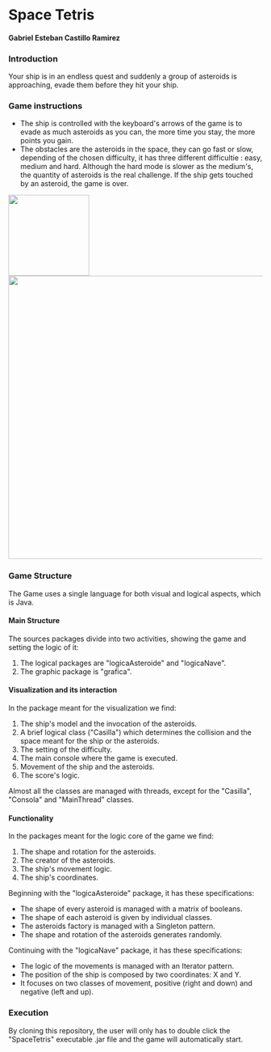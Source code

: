 # Space Tetris
#### Gabriel Esteban Castillo Ramirez
### Introduction
Your ship is in an endless quest and suddenly a group of asteroids is approaching, evade them before they hit your ship. 

### Game instructions
* The ship is controlled with the keyboard's arrows of the game is to evade as much asteroids as you can, the more 
  time you stay, the more points you gain. 
* The obstacles are the asteroids in the space, they can go fast or slow, depending of the chosen difficulty,
  it has three different difficultie : easy, medium and hard. Although the hard mode is slower as the medium's, the 
  quantity of asteroids is the real challenge. If the ship gets touched by an asteroid, the game is over.
  
<img src="https://user-images.githubusercontent.com/43209755/77855529-9ff76a80-71b6-11ea-836d-6d43c2308cc9.png" width="160">
<img src="https://user-images.githubusercontent.com/43209755/77855545-b3a2d100-71b6-11ea-9eba-870a3231775f.png" width="560">

### Game Structure
The Game uses a single language for both visual and logical aspects, which is Java. 

#### Main Structure
The sources packages divide into two activities, showing the game and setting the logic of it:
1. The logical packages are "logicaAsteroide" and "logicaNave".
2. The graphic package is "grafica".

#### Visualization and its interaction 
In the package meant for the visualization we find:
1. The ship's model and the invocation of the asteroids.
2. A brief logical class ("Casilla") which determines the collision and the space meant for the ship or the asteroids.
3. The setting of the difficulty.
4. The main console where the game is executed.
5. Movement of the ship and the asteroids. 
6. The score's logic.

Almost all the classes are managed with threads, except for the "Casilla", "Consola" and "MainThread" classes.

#### Functionality
In the packages meant for the logic core of the game we find:
1. The shape and rotation for the asteroids. 
2. The creator of the asteroids.
3. The ship's movement logic.
4. The ship's coordinates. 

Beginning with the "logicaAsteroide" package, it has these specifications:
* The shape of every asteroid is managed with a matrix of booleans.
* The shape of each asteroid is given by individual classes. 
* The asteroids factory is managed with a Singleton pattern. 
* The shape and rotation of the asteroids generates randomly. 

Continuing with the "logicaNave" package, it has these specifications:
* The logic of the movements is managed with an Iterator pattern.
* The position of the ship is composed by two coordinates: X and Y.
* It focuses on two classes of movement, positive (right and down) and negative (left and up).


### Execution
By cloning this repository, the user will only has to double click the "SpaceTetris" executable .jar file and the game will automatically start. 



